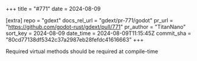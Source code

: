 +++
title = "#771"
date = 2024-08-09

[extra]
repo = "gdext"
docs_rel_url = "gdext/pr-771/godot"
pr_url = "https://github.com/godot-rust/gdext/pull/771"
pr_author = "TitanNano"
sort_key = 2024-08-09
date_time = 2024-08-09T11:15:45Z
commit_sha = "80cd77138df5342c37a2987eb28fefdc41616663"
+++

Required virtual methods should be required at compile-time
